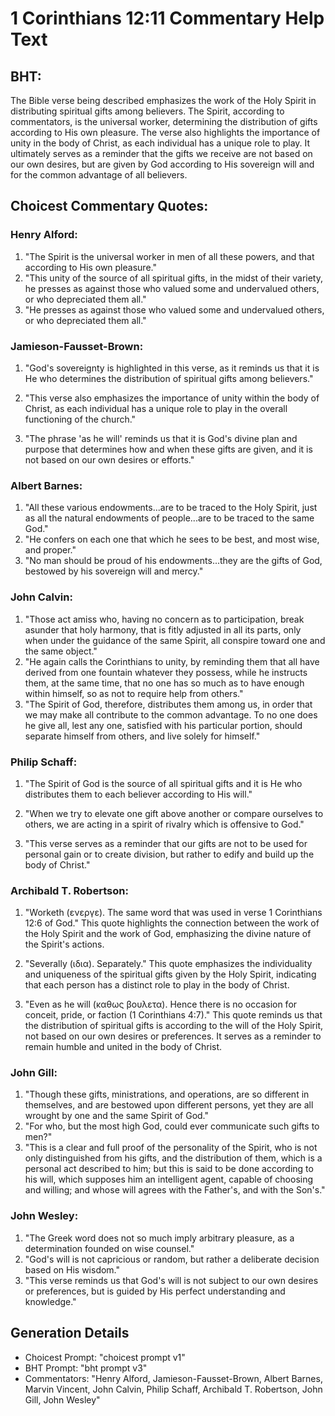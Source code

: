 # 1 Corinthians 12:11 Commentary Help Text

## BHT:
The Bible verse being described emphasizes the work of the Holy Spirit in distributing spiritual gifts among believers. The Spirit, according to commentators, is the universal worker, determining the distribution of gifts according to His own pleasure. The verse also highlights the importance of unity in the body of Christ, as each individual has a unique role to play. It ultimately serves as a reminder that the gifts we receive are not based on our own desires, but are given by God according to His sovereign will and for the common advantage of all believers.

## Choicest Commentary Quotes:
### Henry Alford:
1. "The Spirit is the universal worker in men of all these powers, and that according to His own pleasure." 
2. "This unity of the source of all spiritual gifts, in the midst of their variety, he presses as against those who valued some and undervalued others, or who depreciated them all."
3. "He presses as against those who valued some and undervalued others, or who depreciated them all."

### Jamieson-Fausset-Brown:
1. "God's sovereignty is highlighted in this verse, as it reminds us that it is He who determines the distribution of spiritual gifts among believers." 

2. "This verse also emphasizes the importance of unity within the body of Christ, as each individual has a unique role to play in the overall functioning of the church."

3. "The phrase 'as he will' reminds us that it is God's divine plan and purpose that determines how and when these gifts are given, and it is not based on our own desires or efforts."

### Albert Barnes:
1. "All these various endowments...are to be traced to the Holy Spirit, just as all the natural endowments of people...are to be traced to the same God." 
2. "He confers on each one that which he sees to be best, and most wise, and proper."
3. "No man should be proud of his endowments...they are the gifts of God, bestowed by his sovereign will and mercy."

### John Calvin:
1. "Those act amiss who, having no concern as to participation, break asunder that holy harmony, that is fitly adjusted in all its parts, only when under the guidance of the same Spirit, all conspire toward one and the same object."
2. "He again calls the Corinthians to unity, by reminding them that all have derived from one fountain whatever they possess, while he instructs them, at the same time, that no one has so much as to have enough within himself, so as not to require help from others."
3. "The Spirit of God, therefore, distributes them among us, in order that we may make all contribute to the common advantage. To no one does he give all, lest any one, satisfied with his particular portion, should separate himself from others, and live solely for himself."

### Philip Schaff:
1. "The Spirit of God is the source of all spiritual gifts and it is He who distributes them to each believer according to His will." 

2. "When we try to elevate one gift above another or compare ourselves to others, we are acting in a spirit of rivalry which is offensive to God." 

3. "This verse serves as a reminder that our gifts are not to be used for personal gain or to create division, but rather to edify and build up the body of Christ."

### Archibald T. Robertson:
1. "Worketh (ενεργε). The same word that was used in verse 1 Corinthians 12:6 of God." This quote highlights the connection between the work of the Holy Spirit and the work of God, emphasizing the divine nature of the Spirit's actions.

2. "Severally (ιδια). Separately." This quote emphasizes the individuality and uniqueness of the spiritual gifts given by the Holy Spirit, indicating that each person has a distinct role to play in the body of Christ.

3. "Even as he will (καθως βουλετα). Hence there is no occasion for conceit, pride, or faction (1 Corinthians 4:7)." This quote reminds us that the distribution of spiritual gifts is according to the will of the Holy Spirit, not based on our own desires or preferences. It serves as a reminder to remain humble and united in the body of Christ.

### John Gill:
1. "Though these gifts, ministrations, and operations, are so different in themselves, and are bestowed upon different persons, yet they are all wrought by one and the same Spirit of God."
2. "For who, but the most high God, could ever communicate such gifts to men?"
3. "This is a clear and full proof of the personality of the Spirit, who is not only distinguished from his gifts, and the distribution of them, which is a personal act described to him; but this is said to be done according to his will, which supposes him an intelligent agent, capable of choosing and willing; and whose will agrees with the Father's, and with the Son's."

### John Wesley:
1. "The Greek word does not so much imply arbitrary pleasure, as a determination founded on wise counsel."
2. "God's will is not capricious or random, but rather a deliberate decision based on His wisdom."
3. "This verse reminds us that God's will is not subject to our own desires or preferences, but is guided by His perfect understanding and knowledge."


## Generation Details
- Choicest Prompt: "choicest prompt v1"
- BHT Prompt: "bht prompt v3"
- Commentators: "Henry Alford, Jamieson-Fausset-Brown, Albert Barnes, Marvin Vincent, John Calvin, Philip Schaff, Archibald T. Robertson, John Gill, John Wesley"
